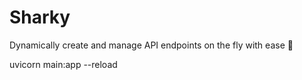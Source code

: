 # Sharky
Dynamically create and manage API endpoints on the fly with ease 🦈


uvicorn main:app --reload
